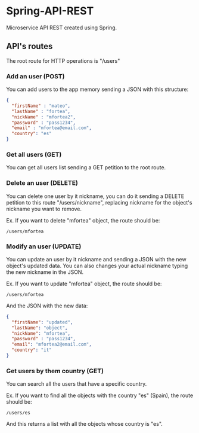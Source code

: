 # Spring-API-REST
Microservice API REST created using Spring.

## API's routes
The root route for HTTP operations is "/users"

### Add an user (POST)
You can add users to the app memory sending a JSON with this structure:

```json
{
  "firstName" : "mateo",
  "lastName" : "fortea",
  "nickName" : "mfortea2",
  "password" : "pass1234",
  "email" : "mfortea@email.com",
  "country": "es"
}

```

### Get all users (GET)
You can get all users list sending a GET petition to the root route.


### Delete an user (DELETE)
You can delete one user by it nickname, you can do it sending a DELETE petition to this route "/users/nickname", 
replacing nickname for the object's nickname you want to remove.

Ex. If you want to delete "mfortea" object, the route should be:
```
/users/mfortea
```

### Modify an user (UPDATE)
You can update an user by it nickname and sending a JSON with the new object's updated data. You can also changes your actual
nickname typing the new nickname in the JSON.

Ex. If you want to update "mfortea" object, the route should be:
```
/users/mfortea
```
And the JSON with the new data:
```json
{
  "firstName": "updated",
  "lastName": "object",
  "nickName": "mfortea",
  "password" : "pass1234",
  "email": "mfortea2@email.com",
  "country": "it"
}
```

### Get users by them country (GET)
You can search all the users that have a specific country.

Ex. If you want to find all the objects with the country "es" (Spain), the route should be:
```
/users/es
```
And this returns a list with all the objects whose country is "es".


